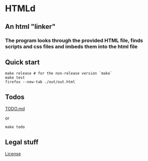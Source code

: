 # HTMLd

##  An html "linker"
### The program looks through the provided HTML file, finds scripts and css files and imbeds them into the html file

## Quick start

```shell
make release # for the non-release version `make`
make test
firefox --new-tab ./out/out.html
```

## Todos

[TODO.md](/TODO.md)

or

```shell
make todo
```

## Legal stuff
[License](/LICENSE)